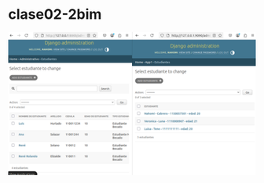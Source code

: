 # clase02-2bim

![Diferente presentacion admis](https://github.com/PlataformasWeb-P-AA2025/clase02-2bim-nahomi2004/blob/main/imagenes/Screenshot%20from%202025-06-11%2009-08-22.png?raw=true)
